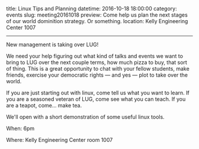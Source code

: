 title: Linux Tips and Planning
datetime: 2016-10-18 18:00:00
category: events
slug: meeting20161018
preview: Come help us plan the next stages of our world dominition strategy. Or something.
location: Kelly Engineering Center 1007

---

New management is taking over LUG!

We need your help figuring out what kind of talks and events we want to bring to LUG over the next couple terms,
how much pizza to buy,
that sort of thing.
This is a great opportunity to chat with your fellow students,
make friends,
exercise your democratic rights —
and yes — plot to take over the world.

If you are just starting out with linux, come tell us what you want to learn.
If you are a seasoned veteran of LUG, come see what you can teach.
If you are a teapot, come... make tea.

We'll open with a short demonstration of some useful linux tools.

When: 6pm

Where: Kelly Engineering Center room 1007
